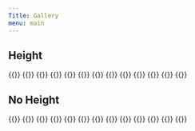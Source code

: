 ```yaml
---
Title: Gallery
menu: main
---
```


## Height

{{<figrow gallery=test1 justify=space-evenly caption="sdlfkj lk jkj lskdfj lsdkfj sldkfj lskdjf" align="flex-start" height=200 xsize=thumbnail >}}
{{<figset name="FordingbridgeClockTower.jpg" >}}
{{<figset name="P1130500.JPG" >}}
{{<figset name="P1130501.JPG" xsize=small >}}
{{<figset name="P1130502.JPG" >}}
{{<figset name="P1130503.JPG" selfsize=500 url=self >}}
{{<figset name="P1130504.JPG" selfsize=500 url=self >}}
{{<figset name="P1130505.JPG" >}}
{{<figset name="P1130506.JPG" >}}
{{<figset name="P1130507.JPG" >}}
{{<figset name="SalisburyCathedralCloisters.jpg" >}}
{{<figset name="StMarysChurch.jpg" url=self maxwidth=800 >}}
{{</figrow>}}  


## No Height

{{<figrow gallery=test1 justify=space-evenly xcaption="So shaken as we are, so wan with care" align=baseline xheight=200 size=thumbnail >}}
{{<figset name="FordingbridgeClockTower.jpg" >}}
{{<figset name="P1130500.JPG" caption="guns and roses">}}
{{<figset name="P1130501.JPG" caption="anything you Like" xsize=small >}}
{{<figset name="P1130502.JPG" >}}
{{<figset name="P1130503.JPG" selfsize=500 url=self >}}
{{<figset name="P1130504.JPG" selfsize=500 url=self >}}
{{<figset name="P1130505.JPG" >}}
{{<figset name="P1130506.JPG" >}}
{{<figset name="P1130507.JPG" >}}
{{<figset name="SalisburyCathedralCloisters.jpg" >}}
{{<figset name="StMarysChurch.jpg" url=self maxwidth=800 >}}
{{</figrow>}}  

